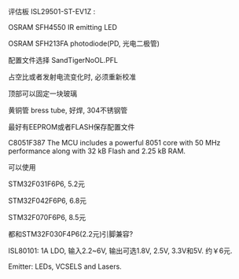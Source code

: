 评估板 ISL29501-ST-EV1Z :

OSRAM SFH4550 IR emitting LED

OSRAM SFH213FA photodiode\(PD, 光电二极管\)

配置文件选择 SandTigerNoOL.PFL

占空比或者发射电流变化时, 必须重新校准

顶部可以固定一块玻璃

黄铜管 bress tube, 好焊, 304不锈钢管

最好有EEPROM或者FLASH保存配置文件

C8051F387 The MCU includes a powerful 8051 core with 50 MHz performance along with 32 kB Flash and 2.25 kB RAM.

可以使用

STM32F031F6P6, 5.2元

STM32F042F6P6, 6.8元

STM32F070F6P6, 8.5元

都和STM32F030F4P6\(2.2元\)引脚兼容?

ISL80101: 1A LDO, 输入2.2~6V, 输出可选1.8V, 2.5V, 3.3V和5V. 约￥6元.

Emitter: LEDs, VCSELS and Lasers.

